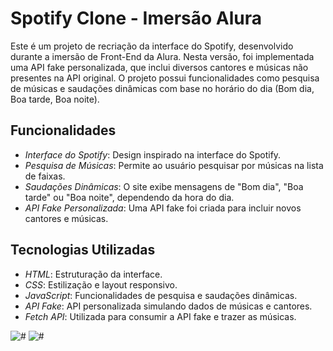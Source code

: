 # Spotify Clone - Imersão Alura

Este é um projeto de recriação da interface do Spotify, desenvolvido durante a imersão de Front-End da Alura. Nesta versão, foi implementada uma API fake personalizada, que inclui diversos cantores e músicas não presentes na API original. O projeto possui funcionalidades como pesquisa de músicas e saudações dinâmicas com base no horário do dia (Bom dia, Boa tarde, Boa noite).

## Funcionalidades

- *Interface do Spotify*: Design inspirado na interface do Spotify.
- *Pesquisa de Músicas*: Permite ao usuário pesquisar por músicas na lista de faixas.
- *Saudações Dinâmicas*: O site exibe mensagens de "Bom dia", "Boa tarde" ou "Boa noite", dependendo da hora do dia.
- *API Fake Personalizada*: Uma API fake foi criada para incluir novos cantores e músicas.

## Tecnologias Utilizadas

- *HTML*: Estruturação da interface.
- *CSS*: Estilização e layout responsivo.
- *JavaScript*: Funcionalidades de pesquisa e saudações dinâmicas.
- *API Fake*: API personalizada simulando dados de músicas e cantores.
- *Fetch API*: Utilizada para consumir a API fake e trazer as músicas.

<img src=".jpg" alt="#" style="max-width:100%; height: auto;">
<img src=".jpg" alt="#" style="max-width:100%; height: auto;">

